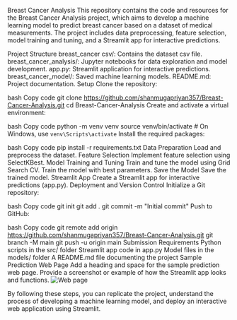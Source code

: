 Breast Cancer Analysis
This repository contains the code and resources for the Breast Cancer Analysis project, which aims to develop a machine learning model to predict breast cancer based on a dataset of medical measurements. The project includes data preprocessing, feature selection, model training and tuning, and a Streamlit app for interactive predictions.

Project Structure
breast_cancer csv/: Contains the dataset csv file.
breast_cancer_analysis/: Jupyter notebooks for data exploration and model development.
app.py: Streamlit application for interactive predictions.
breast_cancer_model/: Saved machine learning models.
README.md: Project documentation.
Setup
Clone the repository:

bash
Copy code
git clone https://github.com/shanmugapriyan357/Breast-Cancer-Analysis.git
cd Breast-Cancer-Analysis
Create and activate a virtual environment:

bash
Copy code
python -m venv venv
source venv/bin/activate  # On Windows, use `venv\Scripts\activate`
Install the required packages:

bash
Copy code
pip install -r requirements.txt
Data Preparation
Load and preprocess the dataset.
Feature Selection
Implement feature selection using SelectKBest.
Model Training and Tuning
Train and tune the model using Grid Search CV.
Train the model with best parameters.
Save the Model
Save the trained model.
Streamlit App
Create a Streamlit app for interactive predictions (app.py).
Deployment and Version Control
Initialize a Git repository:

bash
Copy code
git init
git add .
git commit -m "Initial commit"
Push to GitHub:

bash
Copy code
git remote add origin https://github.com/shanmugapriyan357/Breast-Cancer-Analysis.git
git branch -M main
git push -u origin main
Submission Requirements
Python scripts in the src/ folder
Streamlit app code in app.py
Model files in the models/ folder
A README.md file documenting the project
Sample Prediction Web Page
Add a heading and space for the sample prediction web page. Provide a screenshot or example of how the Streamlit app looks and functions.
![Web page](https://github.com/user-attachments/assets/2854feff-b374-4c8e-bdfe-5aa9f7b57af3)

By following these steps, you can replicate the project, understand the process of developing a machine learning model, and deploy an interactive web application using Streamlit.
